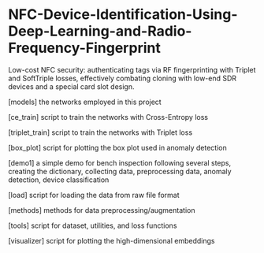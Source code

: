 # NFC-Device-Identification-Using-Deep-Learning-and-Radio-Frequency-Fingerprint
Low-cost NFC security: authenticating tags via RF fingerprinting with Triplet and SoftTriple losses, effectively combating cloning with low-end SDR devices and a special card slot design.

[models] the networks employed in this project

[ce_train] script to train the networks with Cross-Entropy loss

[triplet_train] script to train the networks with Triplet loss

[box_plot] script for plotting the box plot used in anomaly detection

[demo1] a simple demo for bench inspection following several steps, creating the dictionary, collecting data, preprocessing data, anomaly detection, device classification

[load] script for loading the data from raw file format

[methods] methods for data preprocessing/augmentation

[tools] script for dataset, utilities, and loss functions

[visualizer] script for plotting the high-dimensional embeddings
